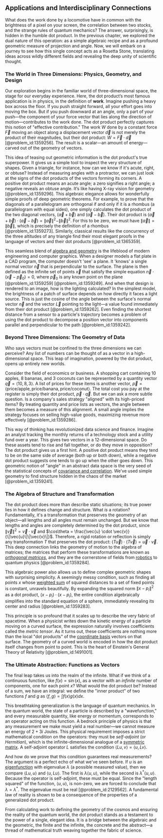 ## Applications and Interdisciplinary Connections

What does the work done by a locomotive have in common with the brightness of a pixel on your screen, the correlation between two stocks, and the strange rules of quantum mechanics? The answer, surprisingly, is hidden in the humble dot product. In the previous chapter, we explored the dual nature of this operation: as a simple algebraic recipe and as a profound geometric measure of projection and angle. Now, we will embark on a journey to see how this single concept acts as a Rosetta Stone, translating ideas across wildly different fields and revealing the deep unity of scientific thought.

### The World in Three Dimensions: Physics, Geometry, and Design

Our exploration begins in the familiar world of three-dimensional space, the stage for our everyday experience. Here, the dot product’s most famous application is in physics, in the definition of **work**. Imagine pushing a heavy box across the floor. If you push straight forward, all your effort goes into moving the box. But if you push downward at an angle, only a part of your push—the component of your force vector that lies along the direction of motion—contributes to the work done. The dot product perfectly captures this notion of "effective contribution." The work $W$ done by a constant force $\vec{F}$ moving an object along a displacement vector $\vec{d}$ is not merely the product of their magnitudes, but their dot product: $W = \vec{F} \cdot \vec{d}$ [@problem_id:1359256]. The result is a scalar—an amount of energy—carved out of the geometry of vectors.

This idea of teasing out geometric information is the dot product's true superpower. It gives us a simple tool to inspect the very structure of shapes. Given a triangle, for instance, how can we know if it's acute, right, or obtuse? Instead of measuring angles with a protractor, we can just look at the signs of the dot products of the vectors forming its corners. A positive dot product means an acute angle; a zero signifies a right angle; a negative reveals an obtuse angle. It’s like having X-ray vision for geometry [@problem_id:1359296]. This algebraic elegance allows for wonderfully simple proofs of deep geometric theorems. For example, to prove that the diagonals of a parallelogram are orthogonal if and only if it is a rhombus (a parallelogram with equal sides), one simply calculates the dot product of the two diagonal vectors, $(\vec{a} + \vec{b})$ and $(\vec{a} - \vec{b})$. Their dot product is $(\vec{a} + \vec{b}) \cdot (\vec{a} - \vec{b}) = \|\vec{a}\|^2 - \|\vec{b}\|^2$. For this to be zero, we must have $\|\vec{a}\| = \|\vec{b}\|$, which is precisely the definition of a rhombus [@problem_id:1359273]. Similarly, classical results like the concurrency of the three altitudes of any triangle find their most elegant proofs in the language of vectors and their dot products [@problem_id:1365359].

This seamless blend of [algebra and geometry](@article_id:162834) is the lifeblood of modern engineering and computer graphics. When a designer models a flat plate in a CAD program, the computer doesn't 'see' a plane. It 'knows' a single normal vector $\vec{n}$ that is perpendicular to the surface. The plane is then defined as the infinite set of points $\vec{x}$ that satisfy the simple equation $\vec{n} \cdot (\vec{x} - \vec{p}_0) = 0$, where $\vec{p}_0$ is any known point on the plane [@problem_id:1359259] [@problem_id:1359249]. And when that design is rendered to an image, how is the lighting calculated? In the simplest model, the brightness of a patch of surface depends on how directly it faces a light source. This is just the cosine of the angle between the surface's normal vector $\vec{n}$ and the vector $\vec{L}$ pointing to the light—a value found immediately from their dot product [@problem_id:1359262]. Even finding the shortest distance from a sensor to a particle's trajectory becomes a problem of using the dot product to decompose a position vector into components parallel and perpendicular to the path [@problem_id:1359242].

### Beyond Three Dimensions: The Geometry of Data

Who says vectors must be confined to the three dimensions we can perceive? Any list of numbers can be thought of as a vector in a high-dimensional space. This leap of imagination, powered by the dot product, opens up entirely new worlds.

Consider the field of economics or business. A shopping cart containing 10 apples, 8 bananas, and 3 coconuts can be represented by a quantity vector $\vec{q} = \langle 10, 8, 3 \rangle$. A list of prices for these items is another vector, $\vec{p} = \langle \text{price/apple}, \text{price/banana}, \text{price/coconut} \rangle$. The total cost you pay at the register is simply their dot product, $\vec{p} \cdot \vec{q}$. But we can ask a more subtle question. Is a company's sales strategy "aligned" with its high-priced items? By treating quantity and price lists as vectors, the angle between them becomes a measure of this alignment. A small angle implies the strategy focuses on selling high-value goods, maximizing revenue more effectively [@problem_id:1359286].

This way of thinking has revolutionized data science and finance. Imagine an analyst tracking the monthly returns of a technology stock and a utility fund over a year. This gives two vectors in a 12-dimensional space. Do these assets tend to rise and fall together, or do they move in opposition? The dot product gives us a first hint. A positive dot product means they tend to be on the same side of average (both up or both down), while a negative dot product suggests one tends to go up when the other goes down. This geometric notion of "angle" in an abstract data space is the very seed of the statistical concepts of [covariance and correlation](@article_id:262284). We've used simple geometry to find structure hidden in the chaos of the market [@problem_id:1359241].

### The Algebra of Structure and Transformation

The dot product does more than describe static situations; its true power lies in how it defines change and structure. What *is* a rotation? Fundamentally, it's a transformation that preserves the geometry of an object—all lengths and all angles must remain unchanged. But we know that lengths and angles are completely determined by the dot product, since $\|\vec{v}\|^2 = \vec{v} \cdot \vec{v}$ and $\cos\theta = \frac{\vec{u} \cdot \vec{v}}{\|\vec{u}\|\|\vec{v}\|}$. Therefore, a rigid rotation or reflection is simply any transformation $T$ that preserves the dot product: $(T\vec{u}) \cdot (T\vec{v}) = \vec{u} \cdot \vec{v}$. This deep connection links the geometry of motion to the algebra of matrices; the matrices that perform these transformations are known as *[orthogonal matrices](@article_id:152592)*, and they are the cornerstone of fields from [robotics](@article_id:150129) to quantum physics [@problem_id:1359284].

This algebraic power also allows us to define complex geometric shapes with surprising simplicity. A seemingly messy condition, such as finding all points $x$ whose [weighted sum](@article_id:159475) of squared distances to a set of fixed points is constant, unravels beautifully. By expanding the squared norm $\|x-p_i\|^2$ as a dot product, $(x-p_i) \cdot (x-p_i)$, the entire condition algebraically simplifies into the standard equation of a sphere, immediately revealing its center and radius [@problem_id:1359283].

This principle is so profound that it scales up to describe the very fabric of spacetime. When a physicist writes down the kinetic energy of a particle moving on a curved surface, the expression naturally involves coefficients called the *metric tensor*. As it turns out, these coefficients are nothing more than the local "dot products" of the [coordinate basis](@article_id:269655) vectors on that surface. The geometry of a curved world is encoded in how the dot product itself changes from point to point. This is the heart of Einstein's General Theory of Relativity [@problem_id:1491001].

### The Ultimate Abstraction: Functions as Vectors

The final leap takes us into the realm of the infinite. What if we think of a continuous function, like $f(x) = \sin(x)$, as a vector with an *infinite* number of components, one for each point $x$? What would the dot product be? Instead of a sum, we have an integral: we define the "inner product" of two functions $f$ and $g$ as $\langle f, g \rangle = \int f(x)g(x)dx$.

This breathtaking generalization is the language of quantum mechanics. In the quantum world, the state of a particle is described by a "wavefunction," and every measurable quantity, like energy or momentum, corresponds to an operator acting on this function. A bedrock principle of physics is that any measurement we make must yield a real number—we cannot measure an energy of $2+3i$ Joules. This physical requirement imposes a strict mathematical condition on the operators: they must be *self-adjoint* (or *Hermitian*), which is the infinite-dimensional analogue of a [symmetric matrix](@article_id:142636). A self-adjoint operator $L$ satisfies the condition $\langle Lu, v \rangle = \langle u, Lv \rangle$.

And how do we prove that this condition guarantees real measurements? The argument is a perfect echo of what we've seen before. If $u$ is an [eigenfunction](@article_id:148536) with eigenvalue $\lambda$ (a possible measured value), then we compare $\langle Lu, u \rangle$ and $\langle u, Lu \rangle$. The first is $\lambda \langle u, u \rangle$, while the second is $\lambda^* \langle u, u \rangle$. Because the operator is self-adjoint, these must be equal. Since the "length squared" of the function, $\langle u, u \rangle$, is non-zero, we are forced to conclude that $\lambda = \lambda^*$. The eigenvalue must be real [@problem_id:2129562]. A fundamental law of reality is shown to be a consequence of the properties of a generalized dot product.

From calculating work to defining the geometry of the cosmos and ensuring the reality of the quantum world, the dot product stands as a testament to the power of a single, elegant idea. It is a bridge between the algebraic and the geometric, the finite and the infinite, the concrete and the abstract—a thread of mathematical truth weaving together the fabric of science.